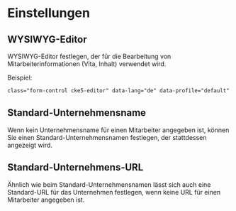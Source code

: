 # Einstellungen

## WYSIWYG-Editor

WYSIWYG-Editor festlegen, der für die Bearbeitung von Mitarbeiterinformationen (Vita, Inhalt) verwendet wird.

Beispiel:

```html
class="form-control cke5-editor" data-lang="de" data-profile="default"
```

## Standard-Unternehmensname

Wenn kein Unternehmensname für einen Mitarbeiter angegeben ist, können Sie einen Standard-Unternehmensnamen festlegen, der stattdessen angezeigt wird.

## Standard-Unternehmens-URL

Ähnlich wie beim Standard-Unternehmensnamen lässt sich auch eine Standard-URL für das Unternehmen festlegen, wenn keine URL für einen Mitarbeiter angegeben ist.
